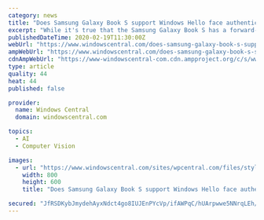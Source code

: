 ```yaml
---
category: news
title: "Does Samsung Galaxy Book S support Windows Hello face authentication?"
excerpt: "While it's true that the Samsung Galaxy Book S has a forward-facing webcam, it, unfortunately, does not work with Windows Hello facial recognition. Thankfully, however, the device does have a fingerprint reader that allows you to sign in with Windows Hello that way. Though this method isn't as quick or convenient as facial recognition is ..."
publishedDateTime: 2020-02-19T11:30:00Z
webUrl: "https://www.windowscentral.com/does-samsung-galaxy-book-s-support-windows-hello-face-authentication"
ampWebUrl: "https://www.windowscentral.com/does-samsung-galaxy-book-s-support-windows-hello-face-authentication?amp"
cdnAmpWebUrl: "https://www-windowscentral-com.cdn.ampproject.org/c/s/www.windowscentral.com/does-samsung-galaxy-book-s-support-windows-hello-face-authentication?amp"
type: article
quality: 44
heat: 44
published: false

provider:
  name: Windows Central
  domain: windowscentral.com

topics:
  - AI
  - Computer Vision

images:
  - url: "https://www.windowscentral.com/sites/wpcentral.com/files/styles/large/public/field/image/2019/08/galaxy-book-s-2.jpg?itok=fQa8TDPE"
    width: 800
    height: 600
    title: "Does Samsung Galaxy Book S support Windows Hello face authentication?"

secured: "JfRSDKybJmydehAyxNdct4go8IUJEnPYcVp/ifAWPqC/hUArpwwe5NNrqLEh/E8AxSKG1YMbkO26CdhZs/koENl+ilVUIsO+/j8/T+XJdF9WfajNqADpMd5veTpGkkc49Uhkgx7ayaazxer+JAc71TFgpKAmNuan8eEMAHrvt+sB9BvY+zHH2Fq8K1kKfPlUrNWCZWF9qb6fpkemnooj9TdXZMpANK8EcUQ/OwDmUeV1tXtZknZL6PHcbuPAO6cl/qK/MM72M3nCJuAQPK/SANSF6N+M0HBqMQf7p1JXkHohbtulyaH8L+UYd06E7uuR;qgAKe1M/5gu8TQWeJbnawQ=="
---
```



